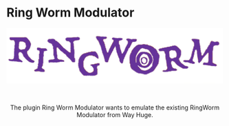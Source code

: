 # Ring Worm Modulator


<p align="center">
    <img src="images/logo.png" alt="alt text">
</p>

<br>

<p align="center">
    The plugin Ring Worm Modulator wants to emulate the existing RingWorm Modulator from Way Huge. 
    
</p>

<br>

